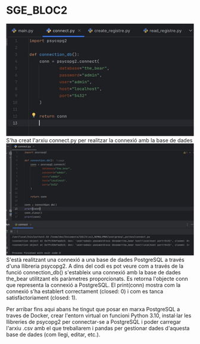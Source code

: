 # SGE_BLOC2
![connexió](<connect.py creat-1.jpg>)
S'ha creat l'arxiu connect.py per realitzar la connexió amb la base de dades
![connexió](<connect.py executat.jpg>)
S'està realitzant una connexió a una base de dades PostgreSQL a través d'una llibreria psycopg2. A dins del codi es pot veure com a través de la funció connection_db() s'estableix una connexió amb la base de dades the_bear utilitzant els paràmetres proporcionats. Es retorna l'objecte conn que representa la connexió a PostgreSQL. El print(conn) mostra com la connexió s'ha establert correctament (closed: 0) i com es tanca satisfàctoriament (closed: 1).

Per arribar fins aqui abans he tingut que posar en marxa PostgreSQL a traves de Docker, crear l'entorn virtual on funcioni Python 3.10, instal·lar les llibreries de  psycopg2 per connectar-se a PostgreSQL i poder carregar l'arxiu .csv amb el que treballarem i pandas per gestionar dades d'aquesta base de dades (com llegi, editar, etc.).
